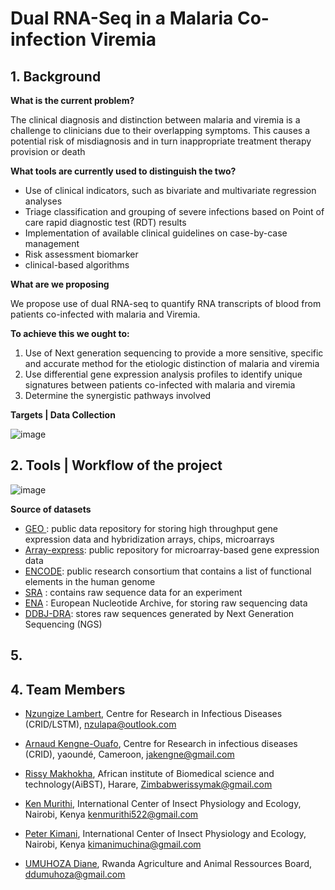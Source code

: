 # Dual RNA-Seq in a Malaria Co-infection Viremia

## 1.	Background

**What is the current problem?**

The clinical diagnosis and distinction between malaria and viremia is a challenge to clinicians due to their overlapping symptoms. This causes a potential risk of misdiagnosis and in turn inappropriate treatment therapy provision or death

**What tools are currently used to distinguish the two?**

* Use of clinical indicators, such as bivariate and multivariate regression analyses
* Triage classification and grouping of severe infections based on Point of care rapid diagnostic test (RDT) results
* Implementation of available clinical guidelines on case-by-case management
* Risk assessment biomarker 
* clinical-based algorithms 

**What are we proposing**

We propose use of dual RNA-seq to quantify RNA transcripts of blood from patients co-infected with malaria and Viremia. 

**To achieve this we ought to:**
1. Use of Next generation sequencing to provide a more sensitive, specific and accurate method for the etiologic distinction of malaria and viremia
2. Use differential gene expression analysis profiles to identify unique signatures between patients co-infected with malaria and viremia 
3.	Determine the synergistic pathways involved

**Targets | Data Collection**

![image](https://user-images.githubusercontent.com/59683723/139824038-98fdf324-29ea-4ded-90f7-ef58df3ec302.png)


##### 

## 2. Tools | Workflow of the project 
![image](https://user-images.githubusercontent.com/59683723/139823262-7fd831ef-39b8-40ab-9594-80cdef1de2fc.png)

 **Source of datasets**
  - [GEO ](https://www.ncbi.nlm.nih.gov/geo/): public data repository for storing high throughput gene expression data and hybridization arrays, chips, microarrays
  - [Array-express](https://www.ebi.ac.uk/arrayexpress/):  public repository for microarray-based gene expression data
  - [ENCODE](https://www.encodeproject.org/): public research consortium that contains a list of functional elements in the human genome
  - [SRA](https://www.ncbi.nlm.nih.gov/sra) : contains raw sequence data for an experiment
  - [ENA](https://www.ebi.ac.uk/ena/browser/home) : European Nucleotide Archive, for storing raw sequencing data
  - [DDBJ-DRA](https://www.ddbj.nig.ac.jp/dra/index-e.html): stores raw sequences generated by Next Generation Sequencing (NGS)   

## 5. 

## 4. Team Members
* [Nzungize Lambert](https://github.com/nzungizelab), Centre for Research in Infectious Diseases (CRID/LSTM), nzulapa@outlook.com

* [Arnaud Kengne-Ouafo](https://github.com/JAKO-waccbip), Centre for Research in infectious diseases (CRID), yaoundé, Cameroon, jakengne@gmail.com

* [Rissy Makhokha](https://github.com/Rissy2021), African institute of Biomedical science and technology(AiBST), Harare, Zimbabwerissymak@gmail.com

* [Ken Murithi](https://github.com/kenmurithi), International Center of Insect Physiology and Ecology, Nairobi, Kenya kenmurithi522@gmail.com

* [Peter Kimani](https://github.com/PMuchina), International Center of Insect Physiology and Ecology, Nairobi, Kenya kimanimuchina@gmail.com

* [UMUHOZA Diane](), Rwanda Agriculture and Animal Ressources Board, ddumuhoza@gmail.com





